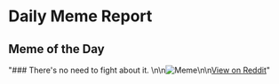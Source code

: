 # Daily Meme Report

## Meme of the Day
"### There's no need to fight about it. \n\n![Meme](https://i.redd.it/6yin3b2v4ksd1.png)\n\n[View on Reddit](https://redd.it/1fva2fq)"
